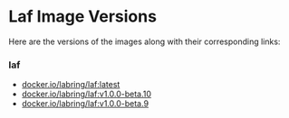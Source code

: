 # Laf Image Versions

Here are the versions of the images along with their corresponding links:

### laf

- [docker.io/labring/laf:latest](https://explore.ggcr.dev/?image=docker.io/labring/laf:latest)
- [docker.io/labring/laf:v1.0.0-beta.10](https://explore.ggcr.dev/?image=docker.io/labring/laf:v1.0.0-beta.10)
- [docker.io/labring/laf:v1.0.0-beta.9](https://explore.ggcr.dev/?image=docker.io/labring/laf:v1.0.0-beta.9)


